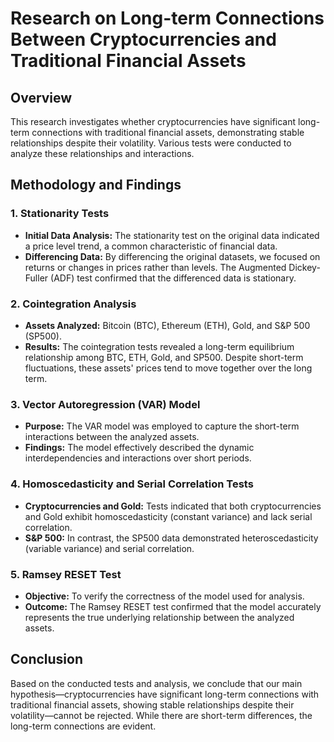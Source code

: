 
# Research on Long-term Connections Between Cryptocurrencies and Traditional Financial Assets

## Overview

This research investigates whether cryptocurrencies have significant long-term connections with traditional financial assets, demonstrating stable relationships despite their volatility. Various tests were conducted to analyze these relationships and interactions.

## Methodology and Findings

### 1. Stationarity Tests
- **Initial Data Analysis:** The stationarity test on the original data indicated a price level trend, a common characteristic of financial data.
- **Differencing Data:** By differencing the original datasets, we focused on returns or changes in prices rather than levels. The Augmented Dickey-Fuller (ADF) test confirmed that the differenced data is stationary.

### 2. Cointegration Analysis
- **Assets Analyzed:** Bitcoin (BTC), Ethereum (ETH), Gold, and S&P 500 (SP500).
- **Results:** The cointegration tests revealed a long-term equilibrium relationship among BTC, ETH, Gold, and SP500. Despite short-term fluctuations, these assets' prices tend to move together over the long term.

### 3. Vector Autoregression (VAR) Model
- **Purpose:** The VAR model was employed to capture the short-term interactions between the analyzed assets.
- **Findings:** The model effectively described the dynamic interdependencies and interactions over short periods.

### 4. Homoscedasticity and Serial Correlation Tests
- **Cryptocurrencies and Gold:** Tests indicated that both cryptocurrencies and Gold exhibit homoscedasticity (constant variance) and lack serial correlation.
- **S&P 500:** In contrast, the SP500 data demonstrated heteroscedasticity (variable variance) and serial correlation.

### 5. Ramsey RESET Test
- **Objective:** To verify the correctness of the model used for analysis.
- **Outcome:** The Ramsey RESET test confirmed that the model accurately represents the true underlying relationship between the analyzed assets.

## Conclusion

Based on the conducted tests and analysis, we conclude that our main hypothesis—cryptocurrencies have significant long-term connections with traditional financial assets, showing stable relationships despite their volatility—cannot be rejected. While there are short-term differences, the long-term connections are evident.
